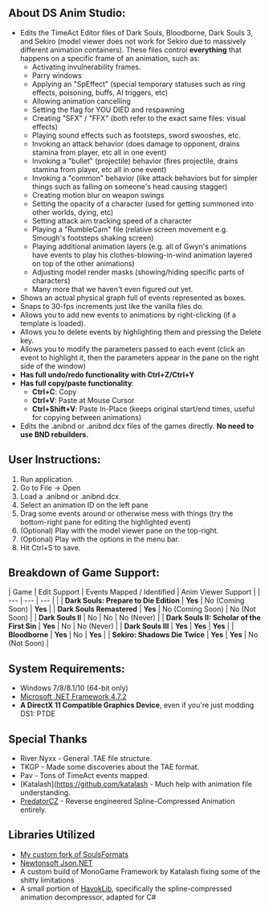 ## About DS Anim Studio:
* Edits the TimeAct Editor files of Dark Souls, Bloodborne, Dark Souls 3, and Sekiro (model viewer does not work for Sekiro due to massively different animation containers). These files control **everything** that happens on a specific frame of an animation, such as:
  * Activating invulnerability frames.
  * Parry windows
  * Applying an "SpEffect" (special temporary statuses such as ring effects, poisoning, buffs, AI triggers, etc)
  * Allowing animation cancelling
  * Setting the flag for YOU DIED and respawning
  * Creating "SFX" / "FFX" (both refer to the exact same files: visual effects)
  * Playing sound effects such as footsteps, sword swooshes, etc.
  * Invoking an attack behavior (does damage to opponent, drains stamina from player, etc all in one event)
  * Invoking a "bullet" (projectile) behavior (fires projectile, drains stamina from player, etc all in one event)
  * Invoking a "common" behavior (like attack behaviors but for simpler things such as falling on someone's head causing stagger)
  * Creating motion blur on weapon swings
  * Setting the opacity of a character (used for getting summoned into other worlds, dying, etc)
  * Setting attack aim tracking speed of a character
  * Playing a "RumbleCam" file (relative screen movement e.g. Smough's footsteps shaking screen)
  * Playing additional animation layers (e.g. all of Gwyn's animations have events to play his clothes-blowing-in-wind animation layered on top of the other animations)
  * Adjusting model render masks (showing/hiding specific parts of characters)
  * Many more that we haven't even figured out yet.
* Shows an actual physical graph full of events represented as boxes.
* Snaps to 30-fps increments just like the vanilla files do.
* Allows you to add new events to animations by right-clicking (if a template is loaded).
* Allows you to delete events by highlighting them and pressing the Delete key.
* Allows you to modify the parameters passed to each event (click an event to highlight it, then the parameters appear in the pane on the right side of the window)
* **Has full undo/redo functionality with Ctrl+Z/Ctrl+Y**
* **Has full copy/paste functionality**:
  * **Ctrl+C**: Copy
  * **Ctrl+V**: Paste at Mouse Cursor
  * **Ctrl+Shift+V**: Paste In-Place (keeps original start/end times, useful for copying between animations)
* Edits the .anibnd or .anibnd.dcx files of the games directly. **No need to use BND rebuilders.**

## User Instructions:
  1. Run application.
  1. Go to File -> Open
  1. Load a .anibnd or .anibnd.dcx.
  1. Select an animation ID on the left pane
  1. Drag some events around or otherwise mess with things (try the bottom-right pane for editing the highlighted event)
  1. (Optional) Play with the model viewer pane on the top-right.
  1. (Optional) Play with the options in the menu bar.
  1. Hit Ctrl+S to save.

## Breakdown of Game Support:
| Game                                        | Edit Support | Events Mapped / Identified | Anim Viewer Support  |
| ---                                         | ---          | ---                        |                      |
| **Dark Souls: Prepare to Die Edition**      | **Yes**      | No (Coming Soon)           | **Yes**              |
| **Dark Souls Remastered**                   | **Yes**      | No (Coming Soon)           | No (Not Soon)        |
| **Dark Souls II**                           | No           | No                         | No (Never)           |
| **Dark Souls II: Scholar of the First Sin** | **Yes**      | No                         | No (Never)           |
| **Dark Souls III**                          | **Yes**      | **Yes**                    | **Yes**              |
| **Bloodborne**                              | **Yes**      | No                         | **Yes**              |
| **Sekiro: Shadows Die Twice**               | **Yes**      | **Yes**                    | No (Not Soon)        |

## System Requirements:
* Windows 7/8/8.1/10 (64-bit only)
* [Microsoft .NET Framework 4.7.2](https://www.microsoft.com/net/download/thank-you/net472)
* **A DirectX 11 Compatible Graphics Device**, even if you're just modding DS1: PTDE

## Special Thanks
* River Nyxx - General .TAE file structure.
* TKGP - Made some discoveries about the TAE format.
* Pav - Tons of TimeAct events mapped.
* [Katalash](https://github.com/katalash - Much help with animation file understanding.
* [PredatorCZ](https://github.com/PredatorCZ) - Reverse engineered Spline-Compressed Animation entirely.

## Libraries Utilized
* [My custom fork of SoulsFormats](https://github.com/Meowmaritus/SoulsFormats)
* [Newtonsoft Json.NET](https://www.newtonsoft.com/json)
* A custom build of MonoGame Framework by Katalash fixing some of the shitty limitations
* A small portion of [HavokLib](https://github.com/PredatorCZ/HavokLib), specifically the spline-compressed animation decompressor, adapted for C#